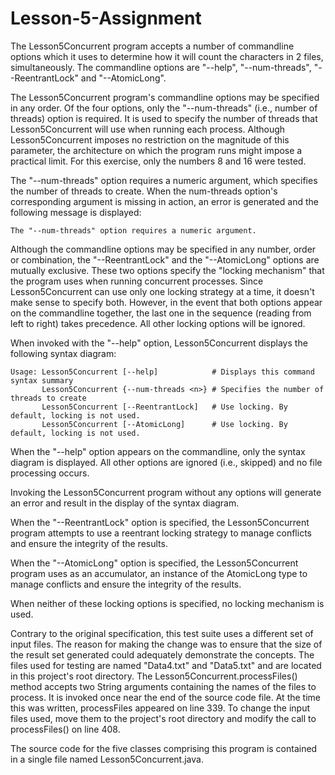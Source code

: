 # Lesson-5-Assignment

The Lesson5Concurrent program accepts a number of commandline options which it uses to determine how it will count the characters in 2 files, simultaneously. The commandline options are "--help", "--num-threads", "--ReentrantLock" and "--AtomicLong".

The Lesson5Concurrent program's commandline options may be specified in any order. Of the four options, only the "--num-threads" (i.e., number of threads) option is required. It is used to specify the number of threads that Lesson5Concurrent will use when running each process. Although Lesson5Concurrent imposes no restriction on the magnitude of this parameter, the architecture on which the program runs might impose a practical limit. For this exercise, only the numbers 8 and 16 were tested.

The "--num-threads" option requires a numeric argument, which specifies the number of threads to create. When the num-threads option's corresponding argument is missing in action, an error is generated and the following message is displayed:
```
The "--num-threads" option requires a numeric argument.
```
Although the commandline options may be specified in any number, order or combination, the "--ReentrantLock" and the "--AtomicLong" options are mutually exclusive. These two options specify the "locking mechanism" that the program uses when running concurrent processes. Since Lesson5Concurrent can use only one locking strategy at a time, it doesn't make sense to specify both. However, in the event that both options appear on the commandline together, the last one in the sequence (reading from left to right) takes precedence. All other locking options will be ignored.

When invoked with the "--help" option, Lesson5Concurrent displays the following syntax diagram:
```
Usage: Lesson5Concurrent [--help]            # Displays this command syntax summary
       Lesson5Concurrent {--num-threads <n>} # Specifies the number of threads to create
       Lesson5Concurrent [--ReentrantLock]   # Use locking. By default, locking is not used.
       Lesson5Concurrent [--AtomicLong]      # Use locking. By default, locking is not used.
```
When the "--help" option appears on the commandline, only the syntax diagram is displayed. All other options are ignored (i.e., skipped) and no file processing occurs.

Invoking the Lesson5Concurrent program without any options will generate an error and result in the display of the syntax diagram.

When the "--ReentrantLock" option is specified, the Lesson5Concurrent program attempts to use a reentrant locking strategy to manage conflicts and ensure the integrity of the results.

When the "--AtomicLong" option is specified, the Lesson5Concurrent program uses as an accumulator, an instance of the AtomicLong type to manage conflicts and ensure the integrity of the results.

When neither of these locking options is specified, no locking mechanism is used.

Contrary to the original specification, this test suite uses a different set of input files. The reason for making the change was to ensure that the size of the result set generated could adequately demonstrate the concepts. The files used for testing are named "Data4.txt" and "Data5.txt" and are located in this project's root directory. The Lesson5Concurrent.processFiles() method accepts two String arguments containing the names of the files to process. It is invoked once near the end of the source code file. At the time this was written, processFiles appeared on line 339. To change the input files used, move them to the project's root directory and modify the call to processFiles() on line 408.

The source code for the five classes comprising this program is contained in a single file named Lesson5Concurrent.java.

